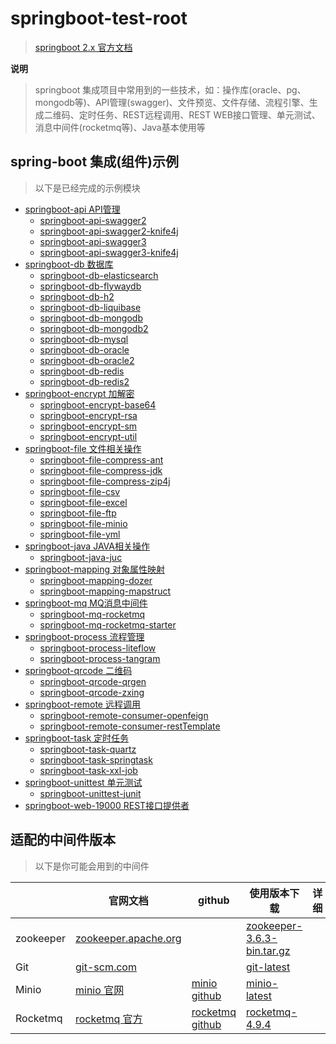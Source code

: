 # springboot-test-root

> [springboot 2.x 官方文档](https://spring.io/projects/spring-boot)

**说明**
> springboot 集成项目中常用到的一些技术，如：操作库(oracle、pg、mongodb等)、API管理(swagger)、文件预览、文件存储、流程引擎、生成二维码、定时任务、REST远程调用、REST WEB接口管理、单元测试、消息中间件(rocketmq等)、Java基本使用等

## spring-boot 集成(组件)示例

> 以下是已经完成的示例模块

- [springboot-api API管理](./springboot-api)
    - [springboot-api-swagger2](./springboot-api/springboot-api-swagger2)
    - [springboot-api-swagger2-knife4j](./springboot-api/springboot-api-swagger2-knife4j)
    - [springboot-api-swagger3](./springboot-api/springboot-api-swagger3)
    - [springboot-api-swagger3-knife4j](./springboot-api/springboot-api-swagger3-knife4j)
- [springboot-db 数据库](./springboot-db)
    - [springboot-db-elasticsearch](./springboot-db/springboot-db-elasticsearch)
    - [springboot-db-flywaydb](./springboot-db/springboot-db-flywaydb)
    - [springboot-db-h2](./springboot-db/springboot-db-h2)
    - [springboot-db-liquibase](./springboot-db/springboot-db-liquibase)
    - [springboot-db-mongodb](./springboot-db/springboot-db-mongodb)
    - [springboot-db-mongodb2](./springboot-db/springboot-db-mongodb2)
    - [springboot-db-mysql](./springboot-db/springboot-db-mysql)
    - [springboot-db-oracle](./springboot-db/springboot-db-oracle)
    - [springboot-db-oracle2](./springboot-db/springboot-db-oracle2)
    - [springboot-db-redis](./springboot-db/springboot-db-redis)
    - [springboot-db-redis2](./springboot-db/springboot-db-redis2)
- [springboot-encrypt 加解密](./springboot-encrypt)
    - [springboot-encrypt-base64](./springboot-encrypt/springboot-encrypt-base64)
    - [springboot-encrypt-rsa](./springboot-encrypt/springboot-encrypt-rsa)
    - [springboot-encrypt-sm](./springboot-encrypt/springboot-encrypt-sm)
    - [springboot-encrypt-util](./springboot-encrypt/springboot-encrypt-util)
- [springboot-file 文件相关操作](./springboot-file)
    - [springboot-file-compress-ant](./springboot-file/springboot-file-compress-ant)
    - [springboot-file-compress-jdk](./springboot-file/springboot-file-compress-jdk)
    - [springboot-file-compress-zip4j](./springboot-file/springboot-file-compress-zip4j)
    - [springboot-file-csv](./springboot-file/springboot-file-csv)
    - [springboot-file-excel](./springboot-file/springboot-file-excel)
    - [springboot-file-ftp](./springboot-file/springboot-file-ftp)
    - [springboot-file-minio](./springboot-file/springboot-file-minio)
    - [springboot-file-yml](./springboot-file/springboot-file-yml)
- [springboot-java JAVA相关操作](./springboot-java)
    - [springboot-java-juc](./springboot-java/springboot-java-juc)
- [springboot-mapping 对象属性映射](./springboot-mapping)
    - [springboot-mapping-dozer](./springboot-mapping/springboot-mapping-dozer)
    - [springboot-mapping-mapstruct](./springboot-mapping/springboot-mapping-mapstruct)
- [springboot-mq MQ消息中间件](./springboot-mq)
    - [springboot-mq-rocketmq](./springboot-mq/springboot-mq-rocketmq)
    - [springboot-mq-rocketmq-starter](./springboot-mq/springboot-mq-rocketmq-starter)
- [springboot-process 流程管理](./springboot-process)
    - [springboot-process-liteflow](./springboot-process/springboot-process-liteflow)
    - [springboot-process-tangram](./springboot-process/springboot-process-tangram)
- [springboot-qrcode 二维码](./springboot-qrcode)
    - [springboot-qrcode-qrgen](./springboot-qrcode/springboot-qrcode-qrgen)
    - [springboot-qrcode-zxing](./springboot-qrcode/springboot-qrcode-zxing)
- [springboot-remote 远程调用](./springboot-remote)
    - [springboot-remote-consumer-openfeign](./springboot-remote/springboot-remote-consumer-openfeign)
    - [springboot-remote-consumer-restTemplate](./springboot-remote/springboot-remote-consumer-restTemplate)
- [springboot-task 定时任务](./springboot-task)
    - [springboot-task-quartz](./springboot-task/springboot-task-quartz)
    - [springboot-task-springtask](./springboot-task/springboot-task-springtask)
    - [springboot-task-xxl-job](./springboot-task/springboot-task-xxl-job)
- [springboot-unittest 单元测试](./springboot-unittest)
    - [springboot-unittest-junit](./springboot-unittest/springboot-unittest-junit)
- [springboot-web-19000 REST接口提供者](./springboot-web-19000)




## 适配的中间件版本

> 以下是你可能会用到的中间件

|                    | 官网文档 | github  | 使用版本下载  | 详细  |  推荐  |
| ----------------- | ---------- | ---------- | ---------- | ---------- | ---------- | 
| zookeeper        | [zookeeper.apache.org](http://zookeeper.apache.org/releases.html)    |  | [zookeeper-3.6.3-bin.tar.gz](https://www.apache.org/dyn/closer.lua/zookeeper/zookeeper-3.6.3/apache-zookeeper-3.6.3-bin.tar.gz)  |   |  |
| Git              | [git-scm.com](https://git-scm.com/)       |           | [git-latest](https://git-scm.com/downloads)  |   |  |
| Minio            | [minio 官网](https://min.io/)       | [minio github](https://github.com/minio/minio)        | [minio-latest](https://min.io/docs/minio/windows/index.html)  |   |  |
| Rocketmq         | [rocketmq 官方](https://rocketmq.apache.org/zh/)       | [rocketmq github](https://github.com/apache/rocketmq)        | [rocketmq-4.9.4](https://github.com/apache/rocketmq/releases/tag/rocketmq-all-4.9.4)  |   |  |
